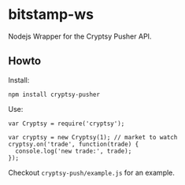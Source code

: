 # bitstamp-ws

Nodejs Wrapper for the Cryptsy Pusher API.

## Howto

Install:

    npm install cryptsy-pusher

Use:

    var Cryptsy = require('cryptsy');

    var cryptsy = new Cryptsy(1); // market to watch
    cryptsy.on('trade', function(trade) {
      console.log('new trade:', trade);
    });

Checkout `cryptsy-push/example.js` for an example.